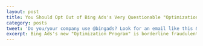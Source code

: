 ```yaml
---
layout: post
title: You Should Opt Out of Bing Ads's Very Questionable "Optimization Program"
category: posts
tweet: 'Do you/your company use @bingads? Look for an email like this & opt out before they start spending your $ for you: '
excerpt: Bing Ads's new "Optimization Program" is borderline fraudulent.
---
```


